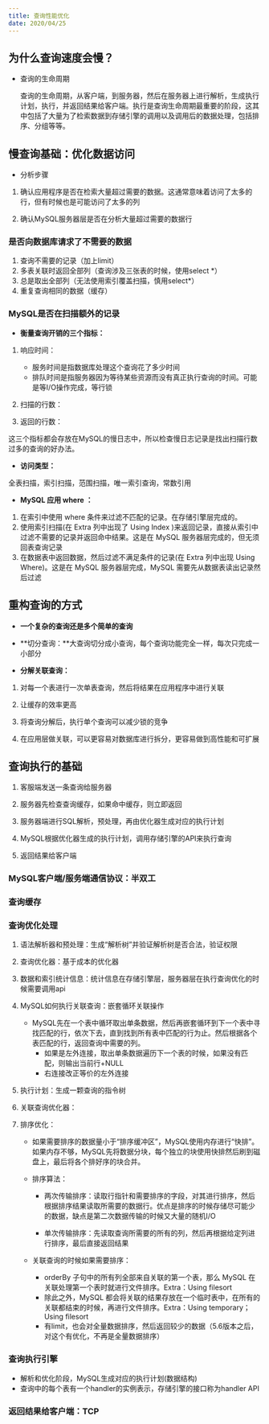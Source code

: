 ```yaml
---
title: 查询性能优化
date: 2020/04/25
---
```


## 为什么查询速度会慢？

* 查询的生命周期

  查询的生命周期，从客户端，到服务器，然后在服务器上进行解析，生成执行计划，执行，并返回结果给客户端。执行是查询生命周期最重要的阶段，这其中包括了大量为了检索数据到存储引擎的调用以及调用后的数据处理，包括排序、分组等等。

## 慢查询基础：优化数据访问

* 分析步骤

1. 确认应用程序是否在检索大量超过需要的数据。这通常意味着访问了太多的行，但有时候也是可能访问了太多的列

2. 确认MySQL服务器层是否在分析大量超过需要的数据行

### 是否向数据库请求了不需要的数据

1. 查询不需要的记录（加上limit）
2. 多表关联时返回全部列（查询涉及三张表的时候，使用select *）
3. 总是取出全部列（无法使用索引覆盖扫描，慎用select*）
4. 重复查询相同的数据（缓存）

### MySQL是否在扫描额外的记录

* **衡量查询开销的三个指标：**

1. 响应时间：
   * 服务时间是指数据库处理这个查询花了多少时间
   * 排队时间是指服务器因为等待某些资源而没有真正执行查询的时间。可能是等I/O操作完成，等行锁

2. 扫描的行数：
3. 返回的行数：

这三个指标都会存放在MySQL的慢日志中，所以检查慢日志记录是找出扫描行数过多的查询的好办法。

* **访问类型：**

全表扫描，索引扫描，范围扫描，唯一索引查询，常数引用

* **MySQL 应用 where ：**

1. 在索引中使用 where 条件来过滤不匹配的记录。在存储引擎层完成的。
2. 使用索引扫描(在 Extra 列中出现了 Using Index )来返回记录，直接从索引中过滤不需要的记录并返回命中结果。这是在 MySQL 服务器层完成的，但无须回表查询记录
3. 在数据表中返回数据，然后过滤不满足条件的记录(在 Extra 列中出现 Using Where)。这是在 MySQL 服务器层完成，MySQL 需要先从数据表读出记录然后过滤

## 重构查询的方式

* **一个复杂的查询还是多个简单的查询**

* **切分查询：**大查询切分成小查询，每个查询功能完全一样，每次只完成一小部分

* **分解关联查询：**

1. 对每一个表进行一次单表查询，然后将结果在应用程序中进行关联

2. 让缓存的效率更高  
3. 将查询分解后，执行单个查询可以减少锁的竞争
4. 在应用层做关联，可以更容易对数据库进行拆分，更容易做到高性能和可扩展

## 查询执行的基础

1. 客服端发送一条查询给服务器

2. 服务器先检查查询缓存，如果命中缓存，则立即返回
3. 服务器端进行SQL解析，预处理，再由优化器生成对应的执行计划
4. MySQL根据优化器生成的执行计划，调用存储引擎的API来执行查询
5. 返回结果给客户端

### MySQL客户端/服务端通信协议：半双工

### 查询缓存

### 查询优化处理

1. 语法解析器和预处理：生成“解析树”并验证解析树是否合法，验证权限
2. 查询优化器：基于成本的优化器
3. 数据和索引统计信息：统计信息在存储引擎层，服务器层在执行查询优化的时候需要调用api
4. MySQL如何执行关联查询：嵌套循环关联操作
   * MySQL先在一个表中循环取出单条数据，然后再嵌套循环到下一个表中寻找匹配的行，依次下去，直到找到所有表中匹配的行为止。然后根据各个表匹配的行，返回查询中需要的列。
     * 如果是左外连接，取出单条数据遍历下一个表的时候，如果没有匹配，则输出当前行+NULL
     * 右连接改正等价的左外连接

5. 执行计划：生成一颗查询的指令树

6. 关联查询优化器：

7. 排序优化：

   * 如果需要排序的数据量小于“排序缓冲区”，MySQL使用内存进行“快排”。如果内存不够，MySQL先将数据分块，每个独立的块使用快排然后刷到磁盘上，最后将各个排好序的块合并。

   * 排序算法：

     * 两次传输排序：读取行指针和需要排序的字段，对其进行排序，然后根据排序结果读取所需要的数据行。优点是排序的时候存储尽可能少的数据，缺点是第二次数据传输的时候又大量的随机I/O

     * 单次传输排序：先读取查询所需要的所有的列，然后再根据给定列进行排序，最后直接返回结果

   * 关联查询的时候如果需要排序：
     * orderBy 子句中的所有列全部来自关联的第一个表，那么 MySQL 在关联处理第一个表时就进行文件排序。Extra：Using filesort
     * 除此之外，MySQL 都会将关联的结果存放在一个临时表中，在所有的关联都结束的时候，再进行文件排序。Extra：Using temporary；Using filesort
     * 有limit，也会对全量数据排序，然后返回较少的数据（5.6版本之后，对这个有优化，不再是全量数据排序）

### 查询执行引擎

* 解析和优化阶段，MySQL生成对应的执行计划(数据结构)
* 查询中的每个表有一个handler的实例表示，存储引擎的接口称为handler API

### 返回结果给客户端：TCP